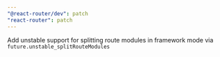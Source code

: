 ```yaml
---
"@react-router/dev": patch
"react-router": patch
---
```


Add unstable support for splitting route modules in framework mode via `future.unstable_splitRouteModules`

